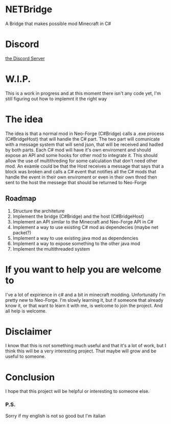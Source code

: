 # NETBridge
A Bridge that makes possible mod Minecraft in C#

# Discord
[the Discord Server](https://discord.gg/66jFwruquq)

# W.I.P.
This is a work in progress and at this moment there isn't any code yet, I'm still figuring out how to implemnt it the right way

# The idea
The idea is that a normal mod in Neo-Forge (C#Bridge) calls a .exe process (C#BridgeHost) that will handle the C# part. The two part will comunicate with a message system that will send json, that will be received and hadled by both parts. Each C# mod will have it's own enviroment and should expose an API and some hooks for other mod to integrate it. This should allow the use of multithreding for some calculation that don't need other mod. An examle could be that the Host receives a message that says that a block was broken and calls a C# event that notifies all the C# mods that handle the event in their own enviroment or even in their own thred then sent to the host the messege that should be returned to Neo-Forge

## Roadmap
1) Structure the architeture
2) Implement the bridge (C#Bridge) and the host (C#BridgeHost)
3) Implement an API similar to the Minecraft and Neo-Forge API in C#
4) Implement a way to use existing C# mod as dependecies (maybe net packet?)
5) Implement a way to use existing java mod as dependencies
6) Implement a way to expose something to the other java mod
7) Implement the multithreaded system

# If you want to help you are welcome to
I've a lot of expirience in c# and a bit in minecraft modding. Unfortunatly I'm pretty new to Neo-Forge. I'm slowly learning it, but if someone that already know it, or that want to learn it with me, is welcome to join the project.
And all help is welcome.

# Disclaimer 
I know that this is not something much useful and that it's a lot of work, but I think this will be a very interesting project. That maybe will grow and be useful to someone.

# Conclusion
I hope that this project will be helpful or interesting to someone else.

### P.S.
Sorry if my english is not so good but I'm italian
